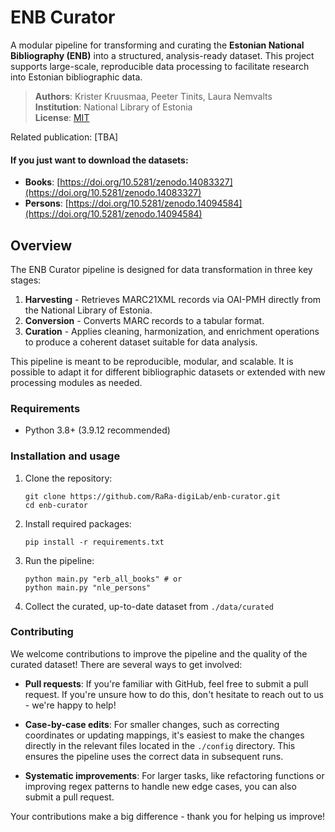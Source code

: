 # ENB Curator

A modular pipeline for transforming and curating the **Estonian National Bibliography (ENB)** into a structured, analysis-ready dataset. This project supports large-scale, reproducible data processing to facilitate research into Estonian bibliographic data.

> **Authors**: Krister Kruusmaa, Peeter Tinits, Laura Nemvalts  
> **Institution**: National Library of Estonia  
> **License**: [MIT](https://mit-license.org/)

Related publication: [TBA]

#### If you just want to download the datasets:
- **Books**: [https://doi.org/10.5281/zenodo.14083327](https://doi.org/10.5281/zenodo.14083327)
- **Persons**: [https://doi.org/10.5281/zenodo.14094584](https://doi.org/10.5281/zenodo.14094584)

## Overview

The ENB Curator pipeline is designed for data transformation in three key stages:
1. **Harvesting** - Retrieves MARC21XML records via OAI-PMH directly from the National Library of Estonia.
2. **Conversion** - Converts MARC records to a tabular format.
3. **Curation** - Applies cleaning, harmonization, and enrichment operations to produce a coherent dataset suitable for data analysis.

This pipeline is meant to be reproducible, modular, and scalable. It is possible to adapt it for different bibliographic datasets or extended with new processing modules as needed.

### Requirements
- Python 3.8+ (3.9.12 recommended)

### Installation and usage
1. Clone the repository:
   ```
   git clone https://github.com/RaRa-digiLab/enb-curator.git
   cd enb-curator
   ```

2. Install required packages:
   ```
   pip install -r requirements.txt
   ```

2. Run the pipeline:
   ```
   python main.py "erb_all_books" # or
   python main.py "nle_persons"
   ```

3. Collect the curated, up-to-date dataset from `./data/curated`

### Contributing

We welcome contributions to improve the pipeline and the quality of the curated dataset! There are several ways to get involved:

- **Pull requests**: If you're familiar with GitHub, feel free to submit a pull request. If you're unsure how to do this, don't hesitate to reach out to us - we're happy to help!

- **Case-by-case edits**: For smaller changes, such as correcting coordinates or updating mappings, it's easiest to make the changes directly in the relevant files located in the `./config` directory. This ensures the pipeline uses the correct data in subsequent runs.

- **Systematic improvements**: For larger tasks, like refactoring functions or improving regex patterns to handle new edge cases, you can also submit a pull request. 

Your contributions make a big difference - thank you for helping us improve!

